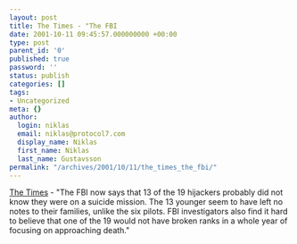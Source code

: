 ```yaml
---
layout: post
title: The Times - "The FBI
date: 2001-10-11 09:45:57.000000000 +00:00
type: post
parent_id: '0'
published: true
password: ''
status: publish
categories: []
tags:
- Uncategorized
meta: {}
author:
  login: niklas
  email: niklas@protocol7.com
  display_name: Niklas
  first_name: Niklas
  last_name: Gustavsson
permalink: "/archives/2001/10/11/the_times_the_fbi/"
---
```

[The Times](http://www.thetimes.co.uk/article/0,,2001320013-2001353016,00.html) - "The FBI now says that 13 of the 19 hijackers probably did not know they were on a suicide mission. The 13 younger seem to have left no notes to their families, unlike the six pilots. FBI investigators also find it hard to believe that one of the 19 would not have broken ranks in a whole year of focusing on approaching death."

